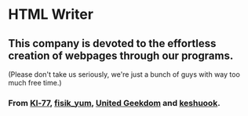 # HTML Writer
## This company is devoted to the effortless creation of webpages through our programs.
(Please don't take us seriously, we're just a bunch of guys with way too much free time.)
### From <a href="https://github.com/kl-77">Kl-77</a>, <a href="https://github.com/fisik-yum">fisik_yum</a>, <a href="https://github.com/united-geekdom">United Geekdom</a> and <a href="https://github.com/keshuook">keshuook</a>.
